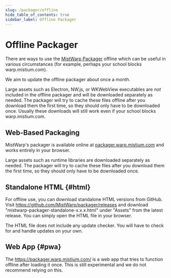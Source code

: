 ```yaml
---
slug: /packager/offline
hide_table_of_contents: true
sidebar_label: Offline Packager
---
```


# Offline Packager

There are ways to use the [MistWarp Packager](https://packager.warp.mistium.com/) offline which can be useful in various circumstances (for example, perhaps your school blocks warp.mistium.com).

We aim to update the offline packager about once a month.

Large assets such as Electron, NW.js, or WKWebView executables are *not* included in the offline packager and will be downloaded separately as needed. The packager will try to cache these files offline after you download them the first time, so they should only have to be downloaded once. Usually these downloads will still work even if your school blocks warp.mistium.com.

## Web-Based Packaging

MistWarp's packager is available online at [packager.warp.mistium.com](https://packager.warp.mistium.com/) and works entirely in your browser.

Large assets such as runtime libraries are downloaded separately as needed. The packager will try to cache these files after you download them the first time, so they should only have to be downloaded once.

## Standalone HTML {#html}

For offline use, you can download standalone HTML versions from GitHub. Visit https://github.com/MistWarp/packager/releases and download "mistwarp-packager-standalone-x.x.x.html" under "Assets" from the latest release. You can simply open the HTML file in your browser.

The HTML file does not include any update checker. You will have to check for and handle updates on your own.

## Web App {#pwa}

The https://packager.warp.mistium.com/ is a web app that tries to function offline after loading it once. This is still experimental and we do not recommend relying on this.
